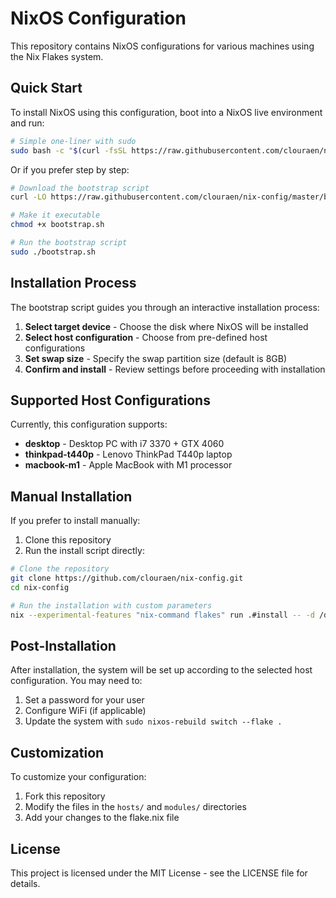 # NixOS Configuration

This repository contains NixOS configurations for various machines using the Nix Flakes system.

## Quick Start

To install NixOS using this configuration, boot into a NixOS live environment and run:

```bash
# Simple one-liner with sudo
sudo bash -c "$(curl -fsSL https://raw.githubusercontent.com/clouraen/nix-config/master/bootstrap.sh)"
```

Or if you prefer step by step:

```bash
# Download the bootstrap script
curl -LO https://raw.githubusercontent.com/clouraen/nix-config/master/bootstrap.sh

# Make it executable
chmod +x bootstrap.sh

# Run the bootstrap script
sudo ./bootstrap.sh
```

## Installation Process

The bootstrap script guides you through an interactive installation process:

1. **Select target device** - Choose the disk where NixOS will be installed
2. **Select host configuration** - Choose from pre-defined host configurations
3. **Set swap size** - Specify the swap partition size (default is 8GB)
4. **Confirm and install** - Review settings before proceeding with installation

## Supported Host Configurations

Currently, this configuration supports:

- **desktop** - Desktop PC with i7 3370 + GTX 4060
- **thinkpad-t440p** - Lenovo ThinkPad T440p laptop
- **macbook-m1** - Apple MacBook with M1 processor

## Manual Installation

If you prefer to install manually:

1. Clone this repository
2. Run the install script directly:

```bash
# Clone the repository
git clone https://github.com/clouraen/nix-config.git
cd nix-config

# Run the installation with custom parameters
nix --experimental-features "nix-command flakes" run .#install -- -d /dev/sdX -h [host] -s [swap-size]
```

## Post-Installation

After installation, the system will be set up according to the selected host configuration. You may need to:

1. Set a password for your user
2. Configure WiFi (if applicable)
3. Update the system with `sudo nixos-rebuild switch --flake .`

## Customization

To customize your configuration:

1. Fork this repository
2. Modify the files in the `hosts/` and `modules/` directories
3. Add your changes to the flake.nix file

## License

This project is licensed under the MIT License - see the LICENSE file for details.

